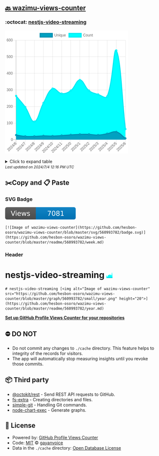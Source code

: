 ## [🔙 wazimu-views-counter](https://github.com/hesbon-osoro/wazimu-views-counter)

### :octocat: [nestjs-video-streaming](https://github.com/hesbon-osoro/nestjs-video-streaming)
![Image of wazimu-views-counter](https://github.com/hesbon-osoro/wazimu-views-counter/blob/master/graph/560993782/large/year.png)

<details>
	<summary>Click to expand table</summary>
	<h2>:calendar: Year Page Views Table</h2>
<table>
	<tr>
		<th>
			Last Updated
		</th>
		<th>
			Unique
		</th>
		<th>
			Count
		</th>
	</tr>
	<tr>
		<td>
			<code>2024/7/1</code>
		</td>
		<td>
			<code>8</code>
		</td>
		<td>
			<code>64</code>
		</td>
	</tr>
	<tr>
		<td>
			<code>2024/6/1</code>
		</td>
		<td>
			<code>47</code>
		</td>
		<td>
			<code>538</code>
		</td>
	</tr>
	<tr>
		<td>
			<code>2024/5/1</code>
		</td>
		<td>
			<code>36</code>
		</td>
		<td>
			<code>261</code>
		</td>
	</tr>
	<tr>
		<td>
			<code>2024/4/1</code>
		</td>
		<td>
			<code>28</code>
		</td>
		<td>
			<code>273</code>
		</td>
	</tr>
	<tr>
		<td>
			<code>2024/3/1</code>
		</td>
		<td>
			<code>32</code>
		</td>
		<td>
			<code>296</code>
		</td>
	</tr>
	<tr>
		<td>
			<code>2024/2/1</code>
		</td>
		<td>
			<code>32</code>
		</td>
		<td>
			<code>360</code>
		</td>
	</tr>
	<tr>
		<td>
			<code>2024/1/1</code>
		</td>
		<td>
			<code>29</code>
		</td>
		<td>
			<code>296</code>
		</td>
	</tr>
	<tr>
		<td>
			<code>2023/12/1</code>
		</td>
		<td>
			<code>25</code>
		</td>
		<td>
			<code>278</code>
		</td>
	</tr>
	<tr>
		<td>
			<code>2023/11/1</code>
		</td>
		<td>
			<code>22</code>
		</td>
		<td>
			<code>308</code>
		</td>
	</tr>
	<tr>
		<td>
			<code>2023/10/1</code>
		</td>
		<td>
			<code>23</code>
		</td>
		<td>
			<code>221</code>
		</td>
	</tr>
	<tr>
		<td>
			<code>2023/9/1</code>
		</td>
		<td>
			<code>20</code>
		</td>
		<td>
			<code>109</code>
		</td>
	</tr>
	<tr>
		<td>
			<code>2023/8/1</code>
		</td>
		<td>
			<code>20</code>
		</td>
		<td>
			<code>197</code>
		</td>
	</tr>
	<tr>
		<td>
			<code>2023/7/1</code>
		</td>
		<td>
			<code>28</code>
		</td>
		<td>
			<code>264</code>
		</td>
	</tr>
</table>

</details>
<small><i>Last updated on 2024/7/4 12:16 PM UTC</i></small>

## ✂️Copy and 📋 Paste
### SVG Badge
[![Image of wazimu-views-counter](https://github.com/hesbon-osoro/wazimu-views-counter/blob/master/svg/560993782/badge.svg)](https://github.com/hesbon-osoro/wazimu-views-counter/blob/master/readme/560993782/week.md)
```readme
[![Image of wazimu-views-counter](https://github.com/hesbon-osoro/wazimu-views-counter/blob/master/svg/560993782/badge.svg)](https://github.com/hesbon-osoro/wazimu-views-counter/blob/master/readme/560993782/week.md)
```
### Header
# nestjs-video-streaming [<img alt="Image of wazimu-views-counter" src="https://github.com/hesbon-osoro/wazimu-views-counter/blob/master/graph/560993782/small/year.png" height="20">](https://github.com/hesbon-osoro/wazimu-views-counter/blob/master/readme/560993782/year.md)
```readme
# nestjs-video-streaming [<img alt="Image of wazimu-views-counter" src="https://github.com/hesbon-osoro/wazimu-views-counter/blob/master/graph/560993782/small/year.png" height="20">](https://github.com/hesbon-osoro/wazimu-views-counter/blob/master/readme/560993782/year.md)
```
[**Set up GitHub Profile Views Counter for your repositories**](https://github.com/gayanvoice/github-profile-views-counter)
## ⛔ DO NOT
- Do not commit any changes to `./cache` directory. This feature helps to integrity of the records for visitors.
- The app will automatically stop measuring insights until you revoke those commits.
## 📦 Third party

- [@octokit/rest](https://www.npmjs.com/package/@octokit/rest) - Send REST API requests to GitHub.
- [fs-extra](https://www.npmjs.com/package/fs-extra) - Creating directories and files.
- [simple-git](https://www.npmjs.com/package/simple-git) - Handling Git commands.
- [node-chart-exec](https://www.npmjs.com/package/node-chart-exec) - Generate graphs.
## 📄 License
- Powered by: [GitHub Profile Views Counter](https://github.com/gayanvoice/github-profile-views-counter)
- Code: [MIT](./LICENSE) © [gayanvoice](https://github.com/gayanvoice/github-profile-views-counter)
- Data in the `./cache` directory: [Open Database License](https://opendatacommons.org/licenses/odbl/1-0/)
